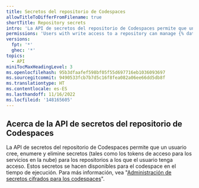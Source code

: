 ```yaml
---
title: Secretos del repositorio de Codespaces
allowTitleToDifferFromFilename: true
shortTitle: Repository secrets
intro: 'La API de secretos del repositorio de Codespaces permite que un usuario cree, enumere y elimine secretos (tales como los tokens de acceso para los servicios en la nube) para los repositorios a los que el usuario tenga acceso en un codespace.'
permissions: 'Users with write access to a repository can manage {% data variables.product.prodname_codespaces %} repository secrets.'
versions:
  fpt: '*'
  ghec: '*'
topics:
  - API
miniTocMaxHeadingLevel: 3
ms.openlocfilehash: 95b3dfaafef598bf05f55d697716eb1036093697
ms.sourcegitcommit: 9490533fcb7b7d5c16f8fea082a06ee66dd5db8f
ms.translationtype: HT
ms.contentlocale: es-ES
ms.lasthandoff: 11/16/2022
ms.locfileid: '148165605'
---
```

## Acerca de la API de secretos del repositorio de Codespaces

La API de secretos del repositorio de Codespaces permite que un usuario cree, enumere y elimine secretos (tales como los tokens de acceso para los servicios en la nube) para los repositorios a los que el usuario tenga acceso. Estos secretos se hacen disponibles para el codespace en el tiempo de ejecución. Para más información, vea "[Administración de secretos cifrados para los codespaces](/codespaces/managing-your-codespaces/managing-encrypted-secrets-for-your-codespaces)".
